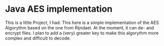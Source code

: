 # Java AES implementation
This is a little Project, I had. 
This here is a simple implementation of the AES Algorythm based on the one from Rijndael. At the moment, it can de- and encrypt files.
I plan to add a (very) greater key to make this algorythm more complex and difficult to decode.
